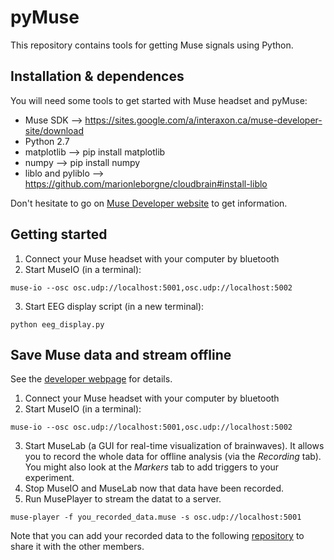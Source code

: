 # pyMuse

This repository contains tools for getting Muse signals using Python.

## Installation & dependences
You will need some tools to get started with Muse headset and pyMuse:
* Muse SDK --> https://sites.google.com/a/interaxon.ca/muse-developer-site/download
* Python 2.7
* matplotlib --> pip install matplotlib
* numpy --> pip install numpy
* liblo and pyliblo --> https://github.com/marionleborgne/cloudbrain#install-liblo

Don't hesitate to go on [Muse Developer website](https://sites.google.com/a/interaxon.ca/muse-developer-site/home) to get information.

## Getting started
1. Connect your Muse headset with your computer by bluetooth
2. Start MuseIO (in a terminal):
  ```
  muse-io --osc osc.udp://localhost:5001,osc.udp://localhost:5002
  ```
3. Start EEG display script (in a new terminal):
  ```
  python eeg_display.py
  ```
## Save Muse data and stream offline

See the [developer webpage](http://www.choosemuse.com/developer-kit/) for details.

1. Connect your Muse headset with your computer by bluetooth
2. Start MuseIO (in a terminal):
  ```
  muse-io --osc osc.udp://localhost:5001,osc.udp://localhost:5002
  ```
3. Start MuseLab (a GUI for real-time visualization of brainwaves). It allows you to record the whole data for offline analysis (via the *Recording* tab). You might also look at the *Markers* tab to add triggers to your experiment.
4. Stop MuseIO and MuseLab now that data have been recorded.
5. Run MusePlayer to stream the datat to a server.
  ```
  muse-player -f you_recorded_data.muse -s osc.udp://localhost:5001
  ```
Note that you can add your recorded data to the following [repository](https://github.com/PolyCortex/MuseData) to share it with the other members.
